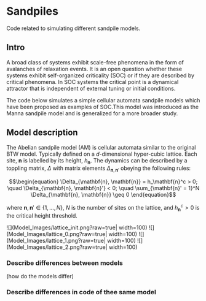 # Sandpiles

Code related to simulating different sandpile models. 


## Intro 

<!-- (introducing the theory of the sandpile models, copied from senior thesis?) -->

A broad class of systems exhibit scale-free phenomena in the form of avalanches of relaxation events. It is an open question whether these systems exhibit self-organized criticality (SOC) or if they are described by critical phenomena. In SOC systems the critical point is a dynamical attractor that is independent of external tuning or initial conditions. 

The code below simulates a simple cellular automata sandpile models which have been  proposed  as examples of SOC.This model was introduced as the Manna sandpile model and is generalized for a more broader study. 

## Model description 

<!-- (describe the general idea of the sandpile model)  -->

The Abelian sandpile model (AM) is cellular automata similar to the original BTW model. Typically defined on a $d$-dimensional hyper-cubic lattice. Each site, $\mathbf{n}$ is labelled by its height, $h_{\mathbf{n}}$. The dynamics can be described by a toppling matrix, $\Delta$ with matrix elements $\Delta_{\mathbf{n}, \mathbf{n}'}$ obeying the following rules: 
```math
\begin{equation}
	\Delta_{\mathbf{n}, \mathbf{n}} = h_\mathbf{n}^c > 0; \quad 
	\Delta_{\mathbf{n}, \mathbf{n}'} < 0; \quad
	\sum_{\mathbf{n}' = 1}^N \Delta_{\mathbf{n}, \mathbf{n}} \geq 0
\end{equation}
``` 
where $\mathbf{n}, \mathbf{n}' \in \{1,...,N\}$, $N$ is the number of sites on the lattice, and $h_\mathbf{n}^c > 0$ is the critical height threshold. 

![](Model_Images/lattice_init.png?raw=true| width=100)
![](Model_Images/lattice_0.png?raw=true| width=100)
![](Model_Images/lattice_1.png?raw=true| width=100)
![](Model_Images/lattice_2.png?raw=true| width=100)

### Describe differences between models

(how do the models differ) 

### Describe differences in code of thee same model
